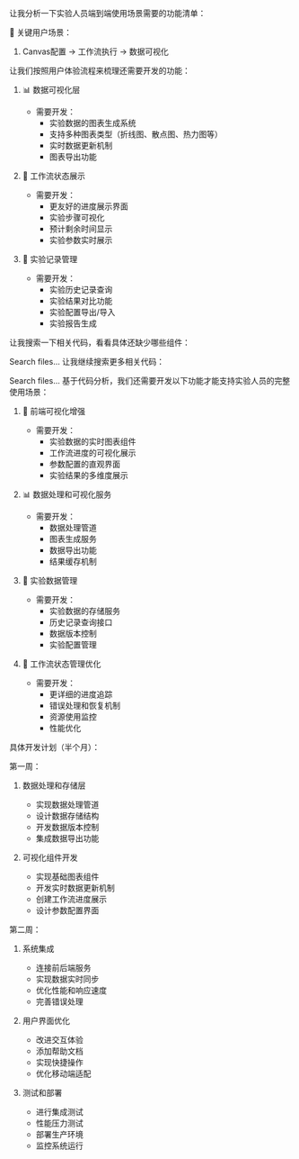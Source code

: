 让我分析一下实验人员端到端使用场景需要的功能清单：

🎯 关键用户场景：
1. Canvas配置 -> 工作流执行 -> 数据可视化

让我们按照用户体验流程来梳理还需要开发的功能：

1. 📊 数据可视化层
   - 需要开发：
     - 实验数据的图表生成系统
     - 支持多种图表类型（折线图、散点图、热力图等）
     - 实时数据更新机制
     - 图表导出功能

2. 🔄 工作流状态展示
   - 需要开发：
     - 更友好的进度展示界面
     - 实验步骤可视化
     - 预计剩余时间显示
     - 实验参数实时展示

3. 📝 实验记录管理
   - 需要开发：
     - 实验历史记录查询
     - 实验结果对比功能
     - 实验配置导出/导入
     - 实验报告生成

让我搜索一下相关代码，看看具体还缺少哪些组件：

Search files...
让我继续搜索更多相关代码：

Search files...
基于代码分析，我们还需要开发以下功能才能支持实验人员的完整使用场景：

1. 🎨 前端可视化增强
   - 需要开发：
     - 实验数据的实时图表组件
     - 工作流进度的可视化展示
     - 参数配置的直观界面
     - 实验结果的多维度展示

2. 📊 数据处理和可视化服务
   - 需要开发：
     - 数据处理管道
     - 图表生成服务
     - 数据导出功能
     - 结果缓存机制

3. 💾 实验数据管理
   - 需要开发：
     - 实验数据的存储服务
     - 历史记录查询接口
     - 数据版本控制
     - 实验配置管理

4. 🔄 工作流状态管理优化
   - 需要开发：
     - 更详细的进度追踪
     - 错误处理和恢复机制
     - 资源使用监控
     - 性能优化

具体开发计划（半个月）：

第一周：
1. 数据处理和存储层
   - 实现数据处理管道
   - 设计数据存储结构
   - 开发数据版本控制
   - 集成数据导出功能

2. 可视化组件开发
   - 实现基础图表组件
   - 开发实时数据更新机制
   - 创建工作流进度展示
   - 设计参数配置界面

第二周：
1. 系统集成
   - 连接前后端服务
   - 实现数据实时同步
   - 优化性能和响应速度
   - 完善错误处理

2. 用户界面优化
   - 改进交互体验
   - 添加帮助文档
   - 实现快捷操作
   - 优化移动端适配

3. 测试和部署
   - 进行集成测试
   - 性能压力测试
   - 部署生产环境
   - 监控系统运行
